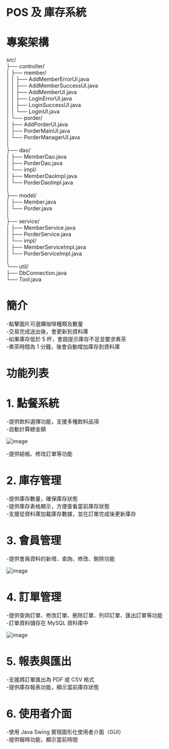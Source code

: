 # POS 及 庫存系統
# 專案架構
src/  
├── controller/  
│   ├── member/  
│   │   ├── AddMemberErrorUI.java  
│   │   ├── AddMemberSuccessUI.java  
│   │   ├── AddMemberUI.java  
│   │   ├── LoginErrorUI.java  
│   │   ├── LoginSuccessUI.java  
│   │   └── LoginUI.java  
│   └── porder/  
│       ├── AddPorderUI.java    
│       ├── PorderMainUI.java  
│       └── PorderManagerUI.java  
│  
├── dao/  
│   ├── MemberDao.java  
│   ├── PorderDao.java   
│   └── impl/  
│       ├── MemberDaoImpl.java  
│       └── PorderDaoImpl.java   
│  
├── model/  
│   ├── Member.java   
│   └── Porder.java  
│  
├── service/  
│   ├── MemberService.java  
│   ├── PorderService.java   
│   └── impl/  
│       ├── MemberServiceImpl.java   
│       └── PorderServiceImpl.java   
│  
└── util/   
    ├── DbConnection.java             
    └── Tool.java        
    
# 簡介
-點擊圖片可選購咖啡種類及數量    
-交易完成送出後，會更新到資料庫    
-如果庫存低於 5 杯，會跳提示庫存不足並要求煮茶  
-煮茶時間為 1 分鐘，後會自動增加庫存到資料庫  
# 功能列表
# 1. 點餐系統
-提供飲料選擇功能，支援多種飲料品項  
-自動計算總金額 

![image](https://github.com/user-attachments/assets/0d2fd640-d00a-4812-9ada-469aca6e7d70)

  
-提供結帳、修改訂單等功能  
# 2. 庫存管理
-提供庫存數量，確保庫存狀態  
-提供庫存表格顯示，方便查看當前庫存狀態  
-支援從資料庫加載庫存數據，並在訂單完成後更新庫存  
# 3. 會員管理
-提供會員資料的新增、查詢、修改、刪除功能

![image](https://github.com/user-attachments/assets/799af172-5f9d-4151-8cbb-2c6e11ea717b)


 
# 4. 訂單管理

-提供查詢訂單、修改訂單、刪除訂單、列印訂單、匯出訂單等功能  
-訂單資料儲存在 MySQL 資料庫中

![image](https://github.com/user-attachments/assets/de04ea05-7ed7-4bb9-8f6f-022a31aa2cde)

# 5. 報表與匯出
-支援將訂單匯出為 PDF 或 CSV 格式  
-提供庫存報表功能，顯示當前庫存狀態  
# 6. 使用者介面
-使用 Java Swing 實現圖形化使用者介面（GUI）  
-提供報時功能，顯示當前時間  

